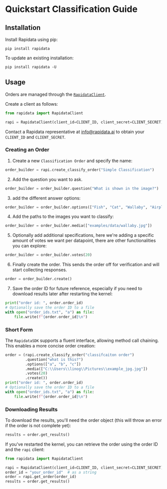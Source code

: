 # Quickstart Classification Guide

## Installation

Install Rapidata using pip:

```
pip install rapidata
```

To update an existing installation:

```
pip install rapidata -U
```

## Usage

Orders are managed through the [`RapidataClient`](reference/rapidata/rapidata_client/rapidata_client.md#rapidata.rapidata_client.rapidata_client.RapidataClient).

Create a client as follows:

```py
from rapidata import RapidataClient

rapi = RapidataClient(client_id=CLIENT_ID, client_secret=CLIENT_SECRET)
```

Contact a Rapidata representative at [info@rapidata.ai](mailto:info@rapidata.ai) to obtain your `CLIENT_ID` and `CLIENT_SECRET`.

### Creating an Order

1. Create a new `Classification Order` and specify the name:

```py
order_builder = rapi.create_classify_order("Simple Classification")
```

2. Add the question you want to ask.

```py
order_builder = order_builder.question("What is shown in the image?")
```

3. add the different answer options:

```py
order_builder = order_builder.options(["Fish", "Cat", "Wallaby", "Airplane"])
```

4. Add the paths to the images you want to classify:

```py
order_builder = order_builder.media(["examples/data/wallaby.jpg"])
```

5. Optionally add additional specifications, here we're adding a specific amount of votes we want per datapoint, there are other functionalities you can explore:

```py
order_builder = order_builder.votes(20)
```

6. Finally create the order. This sends the order off for verification and will start collecting responses.

```py
order = order_builder.create()
```

7. Save the order ID for future reference, especially if you need to download results later after restarting the kernel:

```py
print("order id: ", order.order_id)
# Optionally save the order ID to a file
with open("order_ids.txt", "a") as file:
    file.write(f"{order.order_id}\n")
```

### Short Form

The `RapidataSDK` supports a fluent interface, allowing method call chaining. This enables a more concise order creation:

```py
order = (rapi.create_classify_order("classifcaiton order")
         .question("what is this?")
         .options(["a", "b", "c"])
         .media(["C:\\Users\\linog\\Pictures\\example_jpg.jpg"])
         .votes(20)
         .create())
print("order id: ", order.order_id)
# Optionally save the order ID to a file
with open("order_ids.txt", "a") as file:
    file.write(f"{order.order_id}\n")
```

### Downloading Results

To download the results, you'll need the order object (this will throw an error if the order is not complete yet):

```py
results = order.get_results()
```

If you've restarted the kernel, you can retrieve the order using the order ID and the `rapi` client:

```py
from rapidata import RapidataClient

rapi = RapidataClient(client_id=CLIENT_ID, client_secret=CLIENT_SECRET)
order_id = "your_order_id"  # as a string
order = rapi.get_order(order_id)
results = order.get_results()
```
